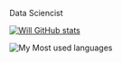 Data Sciencist

[![Will GitHub stats](https://github-readme-stats.vercel.app/api?username=mayandev)](https://github.com/anuraghazra/github-readme-stats)

![My Most used languages](https://github-readme-stats.vercel.app/api/top-langs/?username=spwilson25428&layout=compact&hide_border=true&langs_count=10)
